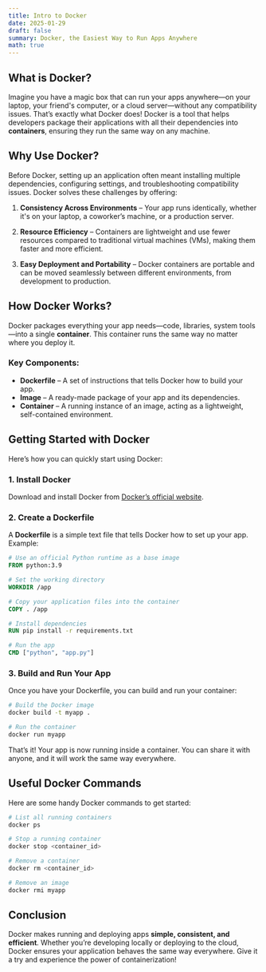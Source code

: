 ```yaml
---
title: Intro to Docker
date: 2025-01-29
draft: false
summary: Docker, the Easiest Way to Run Apps Anywhere
math: true
---
```


## What is Docker?

Imagine you have a magic box that can run your apps anywhere—on your laptop, your friend's computer, or a cloud server—without any compatibility issues. That’s exactly what Docker does! Docker is a tool that helps developers package their applications with all their dependencies into **containers**, ensuring they run the same way on any machine.

## Why Use Docker?

Before Docker, setting up an application often meant installing multiple dependencies, configuring settings, and troubleshooting compatibility issues. Docker solves these challenges by offering:

1. **Consistency Across Environments** – Your app runs identically, whether it's on your laptop, a coworker’s machine, or a production server.

2. **Resource Efficiency** – Containers are lightweight and use fewer resources compared to traditional virtual machines (VMs), making them faster and more efficient.

3. **Easy Deployment and Portability** – Docker containers are portable and can be moved seamlessly between different environments, from development to production.

## How Docker Works?

Docker packages everything your app needs—code, libraries, system tools—into a single **container**. This container runs the same way no matter where you deploy it. 

### Key Components:
- **Dockerfile** – A set of instructions that tells Docker how to build your app.
- **Image** – A ready-made package of your app and its dependencies.
- **Container** – A running instance of an image, acting as a lightweight, self-contained environment.

## Getting Started with Docker

Here’s how you can quickly start using Docker:

### 1. Install Docker
Download and install Docker from [Docker’s official website](https://www.docker.com/).

### 2. Create a Dockerfile
A **Dockerfile** is a simple text file that tells Docker how to set up your app. Example:
```dockerfile
# Use an official Python runtime as a base image
FROM python:3.9

# Set the working directory
WORKDIR /app

# Copy your application files into the container
COPY . /app

# Install dependencies
RUN pip install -r requirements.txt

# Run the app
CMD ["python", "app.py"]
```

### 3. Build and Run Your App
Once you have your Dockerfile, you can build and run your container:
```sh
# Build the Docker image
docker build -t myapp .

# Run the container
docker run myapp
```

That’s it! Your app is now running inside a container. You can share it with anyone, and it will work the same way everywhere.

## Useful Docker Commands

Here are some handy Docker commands to get started:
```sh
# List all running containers
docker ps

# Stop a running container
docker stop <container_id>

# Remove a container
docker rm <container_id>

# Remove an image
docker rmi myapp
```

## Conclusion

Docker makes running and deploying apps **simple, consistent, and efficient**. Whether you’re developing locally or deploying to the cloud, Docker ensures your application behaves the same way everywhere. Give it a try and experience the power of containerization!

